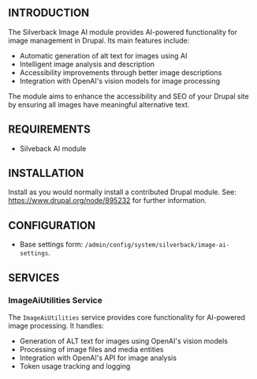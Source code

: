 ## INTRODUCTION

The Silverback Image AI module provides AI-powered functionality for image management in Drupal. Its main features include:

- Automatic generation of alt text for images using AI
- Intelligent image analysis and description
- Accessibility improvements through better image descriptions
- Integration with OpenAI's vision models for image processing

The module aims to enhance the accessibility and SEO of your Drupal site by ensuring all images have meaningful alternative text.

## REQUIREMENTS

- Silveback AI module

## INSTALLATION

Install as you would normally install a contributed Drupal module.
See: <https://www.drupal.org/node/895232> for further information.

## CONFIGURATION

- Base settings form: `/admin/config/system/silverback/image-ai-settings`.

## SERVICES

### ImageAiUtilities Service

The `ImageAiUtilities` service provides core functionality for AI-powered image processing. It handles:

- Generation of ALT text for images using OpenAI's vision models
- Processing of image files and media entities
- Integration with OpenAI's API for image analysis
- Token usage tracking and logging
